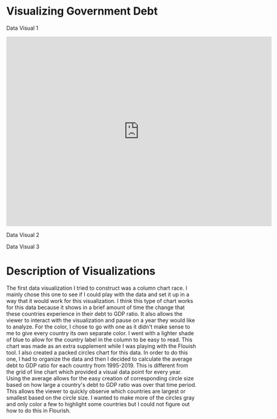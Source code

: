 # Visualizing Government Debt

Data Visual 1
<iframe src="https://data.oecd.org/chart/61Ei" width="700" height="500" style="border: 0" mozallowfullscreen="true" webkitallowfullscreen="true" allowfullscreen="true"><a href="https://data.oecd.org/chart/61Ei" target="_blank">OECD Chart: General government debt, Total, % of GDP, Annual, 2019</a></iframe>

Data Visual 2
<div class="flourish-embed flourish-chart" data-src="visualisation/3155327" data-url="https://flo.uri.sh/visualisation/3155327/embed"><script src="https://public.flourish.studio/resources/embed.js"></script></div>

Data Visual 3
<div class="flourish-embed flourish-bar-chart-race" data-src="visualisation/3158850" data-url="https://flo.uri.sh/visualisation/3158850/embed"><script src="https://public.flourish.studio/resources/embed.js"></script></div>

<div class="flourish-embed flourish-hierarchy" data-src="visualisation/3168437" data-url="https://flo.uri.sh/visualisation/3168437/embed"><script src="https://public.flourish.studio/resources/embed.js"></script></div>



# Description of Visualizations

  The first data visualization I tried to construct was a column chart race. I mainly chose this one to see if I could play with the data and set it up in a way that it would work for this visualization. I think this type of chart works for this data because it shows in a brief amount of time the change that these countries experience in their debt to GDP ratio. It also allows the viewer to interact with the visualization and pause on a year they would like to analyze. For the color, I chose to go with one as it didn't make sense to me to give every country its own separate color. I went with a lighter shade of blue to allow for the country label in the column to be easy to read. This chart was made as an extra supplement while I was playing with the Flouish tool.
  I also created a packed circles chart for this data. In order to do this one, I had to organize the data and then I decided to calculate the average debt to GDP ratio for each country from 1995-2019. This is different from the grid of line chart which provided a visual data point for every year. Using the average allows for the easy creation of corresponding circle size based on how large a country's debt to GDP ratio was over that time period. This allows the viewer to quickly observe which countries are largest or smallest based on the circle size. I wanted to make more of the circles gray and only color a few to highlight some countries but I could not figure out how to do this in Flourish.


<script type='text/javascript' src='https://prod-useast-a.online.tableau.com/javascripts/api/viz_v1.js'></script><div class='tableauPlaceholder' style='width: 1440px; height: 694px;'><object class='tableauViz' width='1440' height='694' style='display:none;'><param name='host_url' value='https%3A%2F%2Fprod-useast-a.online.tableau.com%2F' /> <param name='embed_code_version' value='3' /> <param name='site_root' value='&#47;t&#47;nickstableaurepository' /><param name='name' value='OECDDebttoGDPRatio&#47;Sheet1' /><param name='tabs' value='no' /><param name='toolbar' value='yes' /><param name='showAppBanner' value='false' /></object></div>

